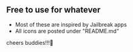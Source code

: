 Free to use for whatever
--------------------------
- Most of these are inspired by Jailbreak apps
- All icons are posted under "README.md"

cheers buddies!!!🍻
